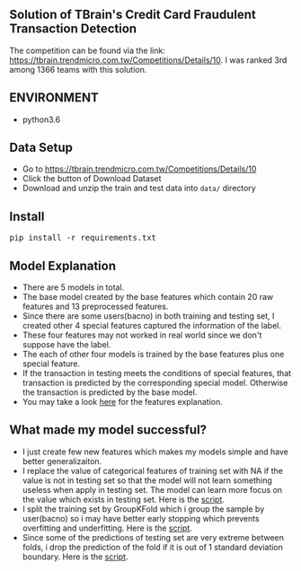 ## Solution of TBrain's Credit Card Fraudulent Transaction Detection
The competition can be found via the link: https://tbrain.trendmicro.com.tw/Competitions/Details/10. I was ranked 3rd among 1366 teams with this solution.

## ENVIRONMENT
* python3.6

## Data Setup
* Go to https://tbrain.trendmicro.com.tw/Competitions/Details/10 
* Click the button of Download Dataset
* Download and unzip the train and test data into `data/` directory

## Install
<pre>
pip install -r requirements.txt
</pre>

## Model Explanation
* There are 5 models in total. 
* The base model created by the base features which contain 20 raw features and 13 preprocessed features.
* Since there are some users(bacno) in both training and testing set, I created other 4 special features captured the information of the label.
* These four features may not worked in real world since we don't suppose have the label.
* The each of other four models is trained by the base features plus one special feature.
* If the transaction in testing meets the conditions of special features, that transaction is predicted by the corresponding special model. Otherwise the transaction is predicted by the base model.
* You may take a look [here](https://github.com/aarontong95/TBrain_Credit_Card/tree/master/preprocess) for the features explanation.

## What made my model successful? 
* I just create few new features which makes my models simple and have better generalizaiton.
* I replace the value of categorical features of training set with NA if the value is not in testing set so that the model will not learn something useless when apply in testing set. The model can learn more focus on the value which exists in testing set. Here is the [script](https://github.com/aarontong95/TBrain_Credit_Card/blob/master/preprocess/preprocess_train_test_split.py).
* I split the training set by GroupKFold which i group the sample by user(bacno) so i may have better early stopping which prevents overfitting and underfitting. Here is the [script](https://github.com/aarontong95/TBrain_Credit_Card/blob/master/util/generate_X_y.py).
* Since some of the predictions of testing set are very extreme between folds, i drop the prediction of the fold if it is out of 1 standard deviation boundary. Here is the [script](https://github.com/aarontong95/TBrain_Credit_Card/blob/master/util/generate_statistic.py).
